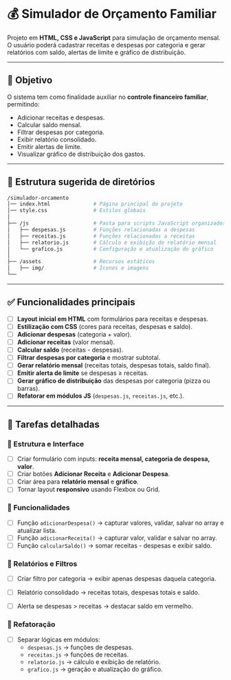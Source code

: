 # 💰 Simulador de Orçamento Familiar

Projeto em **HTML, CSS e JavaScript** para simulação de orçamento mensal.  
O usuário poderá cadastrar receitas e despesas por categoria e gerar relatórios com saldo, alertas de limite e gráfico de distribuição.

---

## 🚀 Objetivo
O sistema tem como finalidade auxiliar no **controle financeiro familiar**, permitindo:
- Adicionar receitas e despesas.
- Calcular saldo mensal.
- Filtrar despesas por categoria.
- Exibir relatório consolidado.
- Emitir alertas de limite.
- Visualizar gráfico de distribuição dos gastos.


---

## 📂 Estrutura sugerida de diretórios

```bash
/simulador-orcamento
│── index.html              # Página principal do projeto
│── style.css               # Estilos globais
│
├── /js                     # Pasta para scripts JavaScript organizados
│   ├── despesas.js         # Funções relacionadas a despesas
│   ├── receitas.js         # Funções relacionadas a receitas
│   ├── relatorio.js        # Cálculo e exibição do relatório mensal
│   └── grafico.js          # Configuração e atualização do gráfico
│
├── /assets                 # Recursos estáticos
│   ├── img/                # Ícones e imagens
└── 
```

---

## ✅ Funcionalidades principais
- [ ] **Layout inicial em HTML** com formulários para receitas e despesas.  
- [ ] **Estilização com CSS** (cores para receitas, despesas e saldo).  
- [ ] **Adicionar despesas** (categoria + valor).  
- [ ] **Adicionar receitas** (valor mensal).  
- [ ] **Calcular saldo** (receitas - despesas).  
- [ ] **Filtrar despesas por categoria** e mostrar subtotal.  
- [ ] **Gerar relatório mensal** (receitas totais, despesas totais, saldo final).  
- [ ] **Emitir alerta de limite** se despesas ≥ receitas.  
- [ ] **Gerar gráfico de distribuição** das despesas por categoria (pizza ou barras).  
- [ ] **Refatorar em módulos JS** (`despesas.js`, `receitas.js`, etc.).  

---

## 🧩 Tarefas detalhadas

### 📌 Estrutura e Interface
- [ ] Criar formulário com inputs: **receita mensal, categoria de despesa, valor**.  
- [ ] Criar botões **Adicionar Receita** e **Adicionar Despesa**.  
- [ ] Criar área para **relatório mensal** e **gráfico**.  
- [ ] Tornar layout **responsivo** usando Flexbox ou Grid.  

### 📌 Funcionalidades
- [ ] Função `adicionarDespesa()` → capturar valores, validar, salvar no array e atualizar lista.  
- [ ] Função `adicionarReceita()` → capturar valor, validar e salvar no array.  
- [ ] Função `calcularSaldo()` → somar receitas - despesas e exibir saldo.  

### 📌 Relatórios e Filtros
- [ ] Criar filtro por categoria → exibir apenas despesas daquela categoria.  
- [ ] Relatório consolidado → receitas totais, despesas totais e saldo.  
- [ ] Alerta se despesas > receitas → destacar saldo em vermelho.  
 

### 📌 Refatoração
- [ ] Separar lógicas em módulos:  
  - `despesas.js` → funções de despesas.  
  - `receitas.js` → funções de receitas.  
  - `relatorio.js` → cálculo e exibição de relatório.  
  - `grafico.js` → geração e atualização do gráfico.  





